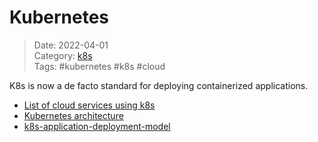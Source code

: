 # Kubernetes
>Date: 2022-04-01   
>Category: [k8s](00Kubernetes)  
>Tags: #kubernetes #k8s #cloud   

K8s is now a de facto standard for deploying containerized applications.

- [List of cloud services using k8s](notes/kubernetes-cloud-services.md)   
- [Kubernetes architecture](notes/k8s-architecture.md)
- [k8s-application-deployment-model](notes/k8s-application-deployment-model.md)